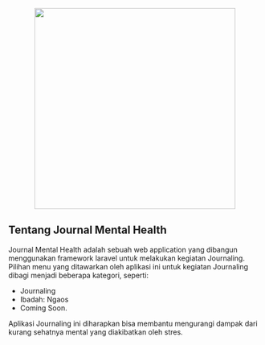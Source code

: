 <p align="center"><a href="https://laravel.com" target="_blank"><img src="https://raw.githubusercontent.com/laravel/art/master/logo-lockup/5%20SVG/2%20CMYK/1%20Full%20Color/laravel-logolockup-cmyk-red.svg" width="400"></a></p>

## Tentang Journal Mental Health

Journal Mental Health adalah sebuah web application yang dibangun menggunakan framework laravel untuk melakukan kegiatan Journaling. Pilihan menu yang ditawarkan oleh aplikasi ini untuk kegiatan Journaling dibagi menjadi beberapa kategori, seperti:

- Journaling
- Ibadah: Ngaos
- Coming Soon.

Aplikasi Journaling ini diharapkan bisa membantu mengurangi dampak dari kurang sehatnya mental yang diakibatkan oleh stres.
